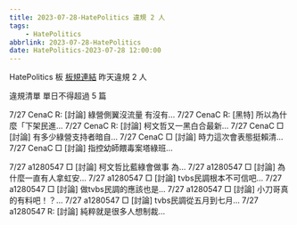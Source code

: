 ```yaml
---
title: 2023-07-28-HatePolitics 違規 2 人
tags:
    - HatePolitics
abbrlink: 2023-07-28-HatePolitics
date: HatePolitics-2023-07-28 12:00:00
---
```

HatePolitics 板 [板規連結](https://www.ptt.cc/bbs/HatePolitics/M.1617115262.A.D60.html)
昨天違規 2 人
<!-- more -->

違規清單
單日不得超過 5 篇

7/27 CenaC R: [討論] 綠營側翼沒流量 有沒有…
7/27 CenaC R: [黑特] 所以為什麼「下架民進…
7/27 CenaC R: [討論] 柯文哲又一黑白合最新…
7/27 CenaC □ [討論] 有多少綠營支持者暗自…
7/27 CenaC □ [討論] 時力這次會表態挺賴清…
7/27 CenaC □ [討論] 指控幼師餵毒案塔綠班…

7/27 a1280547 □ [討論] 柯文哲比藍綠會做事 為…
7/27 a1280547 □ [討論] 為什麼一直有人拿虹安…
7/27 a1280547 □ [討論] tvbs民調根本不可信吧…
7/27 a1280547 □ [討論] 做tvbs民調的應該也是…
7/27 a1280547 □ [討論] 小刀哥真的有料吧！？…
7/27 a1280547 □ [討論] tvbs民調從五月到七月…
7/27 a1280547 R: [討論] 純粹就是很多人想制裁…